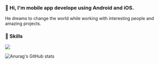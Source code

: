 ### 👋 Hi, I'm mobile app develope using Android and iOS.
He dreams to change the world while working with interesting people and amazing projects.

### 💪 Skills
<img src="https://img.shields.io/badge/Android-3DDC84?style=flat-square&logo=Android&logoColor=white"/>


![Anurag's GitHub stats](https://github-readme-stats.vercel.app/api?username=tjdwjdgus99&show_icons=true&theme=radical)

